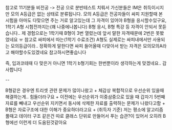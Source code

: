 
참고로 11기분들
비전공 -> 전공 으로 분반테스트 치뤄서 가신분들은 IM은 취득이시지만 모의 A등급은 없는 상태로 분류됩니다.
모의 A등급은 전공자들이 싸피 지원할때 본 시험을 아마도 다맞으면 주는 거로 알고있는데 그 자격이 있어야 B형을 응시할수있구요, 1학기 A형 시험전까지는(꽤 나중에나봅니다) B형 응시, B형 특강 등 자격이 안되서 못듣습니다..
제 경험으로는 1학기때 B형이 3번 열렸는데 앞서 말한 자격때문에 2번은 못봤었네요 ㅠ
참고로 싸피에서 따는(1학기 수료조건) A형도 실제로는 싸피내에서만 사용되는 모의등급이라.. 정확하게 말한다면 싸피 들어올때 다맞아서 받는 자격은 모의모의A라고 해야할수도있겠네요
참고하시면좋습니다

즉, 입과코테때 다 맞은거 아니면 1학기 b형기회는 한번뿐이라 생각하는게 맞겠네요.. 감사합니다


--

B형같은 경우엔 트리셋 관련 문제가 많이나왔고 + 체감상 복합적으로 우선순위 있을때 해결하는게.. 힘들더라구요
+
이전에는
우선순위가 이중삼중으로 있을 때
갑자기 5번째 자료를 빼내고
우선순위 지키면서 동시에
삭제한 자료를 출력하는 문제가 나왔다고함
+
B형은 자료구조에 대한 이해가 중요하더라고요
+
(취득자 기준)
저는 평소에 알고리즘 풀때고 데이터 구조 같은건 따로 클래스 단위로 만들어서 푸는 습관?이 있어서 오히려 B형에선 이런게 더 도움된것같아요